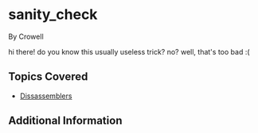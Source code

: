 # sanity_check


By Crowell



hi there! do you know this usually useless trick? no? well, that's too bad :(
## Topics Covered

- [Dissassemblers](/reverse-engineering/what-are-disassemblers/)
## Additional Information

